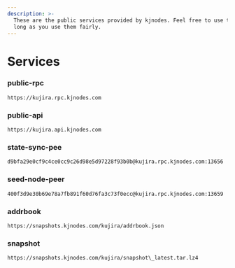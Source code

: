 ```yaml
---
description: >-
  These are the public services provided by kjnodes. Feel free to use them as
  long as you use them fairly.
---
```


# Services

### public-rpc

```
https://kujira.rpc.kjnodes.com
```

### public-api

```
https://kujira.api.kjnodes.com
```

### state-sync-pee

```
d9bfa29e0cf9c4ce0cc9c26d98e5d97228f93b0b@kujira.rpc.kjnodes.com:13656
```

### seed-node-peer

```
400f3d9e30b69e78a7fb891f60d76fa3c73f0ecc@kujira.rpc.kjnodes.com:13659
```

### addrbook

```
https://snapshots.kjnodes.com/kujira/addrbook.json
```

### snapshot

```
https://snapshots.kjnodes.com/kujira/snapshot\_latest.tar.lz4
```

